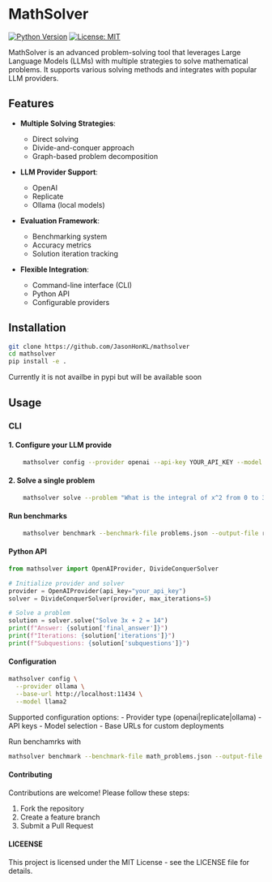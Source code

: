# MathSolver

[![Python Version](https://img.shields.io/badge/python-3.8%2B-blue)](https://www.python.org/)
[![License: MIT](https://img.shields.io/badge/License-MIT-yellow.svg)](https://opensource.org/licenses/MIT)

MathSolver is an advanced problem-solving tool that leverages Large Language Models (LLMs) with multiple strategies to solve mathematical problems. It supports various solving methods and integrates with popular LLM providers.

## Features

- **Multiple Solving Strategies**:
  - Direct solving
  - Divide-and-conquer approach
  - Graph-based problem decomposition
  
- **LLM Provider Support**:
  - OpenAI
  - Replicate
  - Ollama (local models)
  
- **Evaluation Framework**:
  - Benchmarking system
  - Accuracy metrics
  - Solution iteration tracking

- **Flexible Integration**:
  - Command-line interface (CLI)
  - Python API
  - Configurable providers

## Installation

```bash
git clone https://github.com/JasonHonKL/mathsolver
cd mathsolver
pip install -e .
```
Currently it is not availbe in pypi but will be available soon

## Usage

### CLI

#### 1. Configure your LLM provide
```bash
    mathsolver config --provider openai --api-key YOUR_API_KEY --model your-model
```

#### 2. Solve a single problem
```bash
    mathsolver solve --problem "What is the integral of x^2 from 0 to 3?" --method divide-conquer
```

#### Run benchmarks
```bash
    mathsolver benchmark --benchmark-file problems.json --output-file results.json
```

#### Python API
```python
from mathsolver import OpenAIProvider, DivideConquerSolver

# Initialize provider and solver
provider = OpenAIProvider(api_key="your_api_key")
solver = DivideConquerSolver(provider, max_iterations=5)

# Solve a problem
solution = solver.solve("Solve 3x + 2 = 14")
print(f"Answer: {solution['final_answer']}")
print(f"Iterations: {solution['iterations']}")
print(f"Subquestions: {solution['subquestions']}")
```

#### Configuration
```bash
mathsolver config \
  --provider ollama \
  --base-url http://localhost:11434 \
  --model llama2
```

Supported configuration options:
    - Provider type (openai|replicate|ollama)
    - API keys
    - Model selection
    - Base URLs for custom deployments

Run benchamrks with 
```bash
mathsolver benchmark --benchmark-file math_problems.json --output-file results.json
```

#### Contributing
Contributions are welcome! Please follow these steps:

1. Fork the repository
2. Create a feature branch
3. Submit a Pull Request


#### LICEENSE
This project is licensed under the MIT License - see the LICENSE file for details.